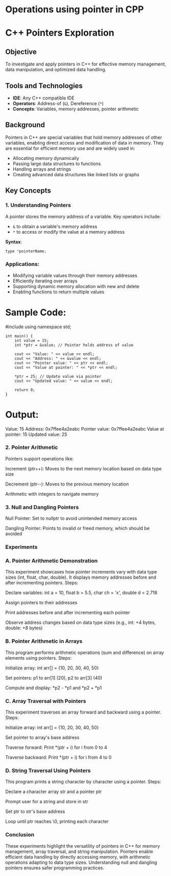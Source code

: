 # Operations using pointer in CPP
# C++ Pointers Exploration

## Objective
To investigate and apply pointers in C++ for effective memory management, data manipulation, and optimized data handling.

## Tools and Technologies
- **IDE**: Any C++ compatible IDE
- **Operators**: Address-of (`&`), Dereference (`*`)
- **Concepts**: Variables, memory addresses, pointer arithmetic

## Background
Pointers in C++ are special variables that hold memory addresses of other variables, enabling direct access and modification of data in memory. They are essential for efficient memory use and are widely used in:

- Allocating memory dynamically
- Passing large data structures to functions
- Handling arrays and strings
- Creating advanced data structures like linked lists or graphs

## Key Concepts

### 1. Understanding Pointers
A pointer stores the memory address of a variable. Key operators include:
- `&` to obtain a variable's memory address
- `*` to access or modify the value at a memory address

**Syntax**:
```cpp
type *pointerName;
```

### Applications:

- Modifying variable values through their memory addresses
- Efficiently iterating over arrays
- Supporting dynamic memory allocation with new and delete
- Enabling functions to return multiple values

# Sample Code:
#include <iostream>
using namespace std;
```
int main() {
    int value = 15;
    int *ptr = &value; // Pointer holds address of value

    cout << "Value: " << value << endl;
    cout << "Address: " << &value << endl;
    cout << "Pointer value: " << ptr << endl;
    cout << "Value at pointer: " << *ptr << endl;

    *ptr = 25; // Update value via pointer
    cout << "Updated value: " << value << endl;

    return 0;
}
```
# Output:
Value: 15
Address: 0x7ffee4a2eabc
Pointer value: 0x7ffee4a2eabc
Value at pointer: 15
Updated value: 25

### 2. Pointer Arithmetic
Pointers support operations like:

Increment (ptr++): Moves to the next memory location based on data type size

Decrement (ptr--): Moves to the previous memory location

Arithmetic with integers to navigate memory

### 3. Null and Dangling Pointers

Null Pointer: Set to nullptr to avoid unintended memory access

Dangling Pointer: Points to invalid or freed memory, which should be avoided

### Experiments
### A. Pointer Arithmetic Demonstration
This experiment showcases how pointer increments vary with data type sizes (int, float, char, double). It displays memory addresses before and after incrementing pointers.
Steps:

Declare variables: int a = 10, float b = 5.5, char ch = 'x', double d = 2.718

Assign pointers to their addresses

Print addresses before and after incrementing each pointer

Observe address changes based on data type sizes (e.g., int: +4 bytes, double: +8 bytes)

### B. Pointer Arithmetic in Arrays
This program performs arithmetic operations (sum and difference) on array elements using pointers.
Steps:

Initialize array: int arr[] = {10, 20, 30, 40, 50}

Set pointers: p1 to arr[1] (20), p2 to arr[3] (40)

Compute and display: *p2 - *p1 and *p2 + *p1

### C. Array Traversal with Pointers
This experiment traverses an array forward and backward using a pointer.
Steps:

Initialize array: int arr[] = {10, 20, 30, 40, 50}

Set pointer to array's base address

Traverse forward: Print *(ptr + i) for i from 0 to 4

Traverse backward: Print *(ptr + i) for i from 4 to 0

### D. String Traversal Using Pointers
This program prints a string character by character using a pointer.
Steps:

Declare a character array str and a pointer ptr

Prompt user for a string and store in str

Set ptr to str's base address

Loop until ptr reaches \0, printing each character

### Conclusion
These experiments highlight the versatility of pointers in C++ for memory management, array traversal, and string manipulation. Pointers enable efficient data handling by directly accessing memory, with arithmetic operations adapting to data type sizes. Understanding null and dangling pointers ensures safer programming practices.
